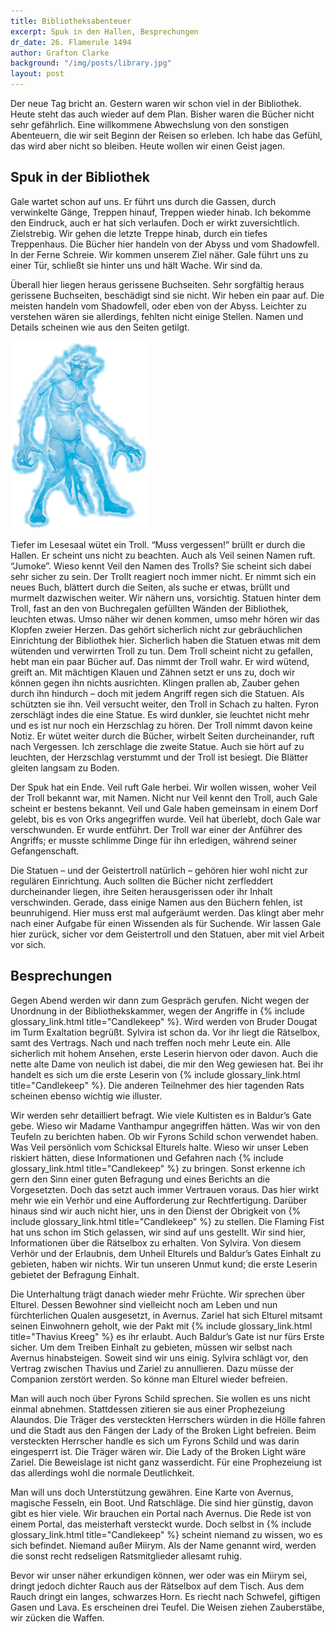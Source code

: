 ```yaml
---
title: Bibliotheksabenteuer
excerpt: Spuk in den Hallen, Besprechungen
dr_date: 26. Flamerule 1494
author: Grafton Clarke
background: "/img/posts/library.jpg"
layout: post
---
```


Der neue Tag bricht an. Gestern waren wir schon viel in der Bibliothek. Heute
steht das auch wieder auf dem Plan. Bisher waren die Bücher nicht sehr
gefährlich. Eine willkommene Abwechslung von den sonstigen Abenteuern, die wir
seit Beginn der Reisen so erleben. Ich habe das Gefühl, das wird aber nicht so
bleiben. Heute wollen wir einen Geist jagen.

## Spuk in der Bibliothek

Gale wartet schon auf uns. Er führt uns durch die Gassen, durch verwinkelte
Gänge, Treppen hinauf, Treppen wieder hinab. Ich bekomme den Eindruck, auch er
hat sich verlaufen. Doch er wirkt zuversichtlich. Zielstrebig. Wir gehen die
letzte Treppe hinab, durch ein tiefes Treppenhaus. Die Bücher hier handeln von
der Abyss und vom Shadowfell. In der Ferne Schreie. Wir kommen unserem Ziel
näher. Gale führt uns zu einer Tür, schließt sie hinter uns und hält Wache. Wir
sind da.

Überall hier liegen heraus gerissene Buchseiten. Sehr sorgfältig heraus
gerissene Buchseiten, beschädigt sind sie nicht. Wir heben ein paar auf. Die
meisten handeln vom Shadowfell, oder eben von der Abyss. Leichter zu verstehen
wären sie allerdings, fehlten nicht einige Stellen. Namen und Details scheinen
wie aus den Seiten getilgt.

![Spirit Troll](/img/posts/spirittroll.png)

Tiefer im Lesesaal wütet ein Troll. “Muss vergessen!” brüllt er durch die
Hallen. Er scheint uns nicht zu beachten. Auch als Veil seinen Namen ruft.
“Jumoke”. Wieso kennt Veil den Namen des Trolls? Sie scheint sich dabei sehr
sicher zu sein. Der Trollt reagiert noch immer nicht. Er nimmt sich ein neues
Buch, blättert durch die Seiten, als suche er etwas, brüllt und murmelt
dazwischen weiter. Wir nähern uns, vorsichtig. Statuen hinter dem Troll, fast an
den von Buchregalen gefüllten Wänden der Bibliothek, leuchten etwas. Umso näher
wir denen kommen, umso mehr hören wir das Klopfen zweier Herzen. Das gehört
sicherlich nicht zur gebräuchlichen Einrichtung der Bibliothek hier. Sicherlich
haben die Statuen etwas mit dem wütenden und verwirrten Troll zu tun. Dem Troll
scheint nicht zu gefallen, hebt man ein paar Bücher auf. Das nimmt der Troll
wahr. Er wird wütend, greift an. Mit mächtigen Klauen und Zähnen setzt er uns
zu, doch wir können gegen ihn nichts ausrichten. Klingen prallen ab, Zauber
gehen durch ihn hindurch – doch mit jedem Angriff regen sich die Statuen. Als
schützten sie ihn. Veil versucht weiter, den Troll in Schach zu halten. Fyron
zerschlägt indes die eine Statue. Es wird dunkler, sie leuchtet nicht mehr und
es ist nur noch ein Herzschlag zu hören. Der Troll nimmt davon keine Notiz. Er
wütet weiter durch die Bücher, wirbelt Seiten durcheinander, ruft nach
Vergessen. Ich zerschlage die zweite Statue. Auch sie hört auf zu leuchten, der
Herzschlag verstummt und der Troll ist besiegt. Die Blätter gleiten langsam zu
Boden.

Der Spuk hat ein Ende. Veil ruft Gale herbei. Wir wollen wissen, woher Veil der
Troll bekannt war, mit Namen. Nicht nur Veil kennt den Troll, auch Gale scheint
er bestens bekannt. Veil und Gale haben gemeinsam in einem Dorf gelebt, bis es
von Orks angegriffen wurde. Veil hat überlebt, doch Gale war verschwunden. Er
wurde entführt. Der Troll war einer der Anführer des Angriffs; er musste
schlimme Dinge für ihn erledigen, während seiner Gefangenschaft.

Die Statuen – und der Geistertroll natürlich – gehören hier wohl nicht zur
regulären Einrichtung. Auch sollten die Bücher nicht zerfleddert durcheinander
liegen, ihre Seiten herausgerissen oder ihr Inhalt verschwinden. Gerade, dass
einige Namen aus den Büchern fehlen, ist beunruhigend. Hier muss erst mal
aufgeräumt werden. Das klingt aber mehr nach einer Aufgabe für einen Wissenden
als für Suchende. Wir lassen Gale hier zurück, sicher vor dem Geistertroll und
den Statuen, aber mit viel Arbeit vor sich.

## Besprechungen

Gegen Abend werden wir dann zum Gespräch gerufen. Nicht wegen der Unordnung in
der Bibliothekskammer, wegen der Angriffe in {% include glossary_link.html title="Candlekeep" %}. Wird werden von Bruder
Dougat im Turm Exaltation begrüßt. Sylvira ist schon da. Vor ihr liegt die Rätselbox, samt des Vertrags. Nach und nach treffen noch mehr Leute ein. Alle
sicherlich mit hohem Ansehen, erste Leserin hiervon oder davon. Auch die nette
alte Dame von neulich ist dabei, die mir den Weg gewiesen hat. Bei ihr handelt
es sich um die erste Leserin von {% include glossary_link.html title="Candlekeep" %}. Die anderen Teilnehmer des hier
tagenden Rats scheinen ebenso wichtig wie illuster.

Wir werden sehr detailliert befragt. Wie viele Kultisten es in Baldur’s Gate
gebe. Wieso wir Madame Vanthampur angegriffen hätten. Was wir von den Teufeln zu
berichten haben. Ob wir Fyrons Schild schon verwendet haben. Was Veil persönlich
vom Schicksal Elturels halte. Wieso wir unser Leben riskiert hätten, diese
Informationen und Gefahren nach {% include glossary_link.html title="Candlekeep" %} zu bringen. Sonst erkenne ich gern
den Sinn einer guten Befragung und eines Berichts an die Vorgesetzten. Doch das
setzt auch immer Vertrauen voraus. Das hier wirkt mehr wie ein Verhör und eine
Aufforderung zur Rechtfertigung. Darüber hinaus sind wir auch nicht hier, uns in
den Dienst der Obrigkeit von {% include glossary_link.html title="Candlekeep" %} zu stellen. Die Flaming Fist hat uns
schon im Stich gelassen, wir sind auf uns gestellt. Wir sind hier, Informationen
über die Rätselbox zu erhalten. Von Sylvira. Von diesem Verhör und der
Erlaubnis, dem Unheil Elturels und Baldur’s Gates Einhalt zu gebieten, haben wir
nichts. Wir tun unseren Unmut kund; die erste Leserin gebietet der Befragung
Einhalt.

Die Unterhaltung trägt danach wieder mehr Früchte. Wir sprechen über Elturel.
Dessen Bewohner sind vielleicht noch am Leben und nun fürchterlichen Qualen
ausgesetzt, in Avernus. Zariel hat sich Elturel mitsamt seinen Einwohnern
geholt, wie der Pakt mit {% include glossary_link.html title="Thavius Kreeg" %} es ihr erlaubt. Auch Baldur’s Gate ist
nur fürs Erste sicher. Um dem Treiben Einhalt zu gebieten, müssen wir selbst
nach Avernus hinabsteigen. Soweit sind wir uns einig. Sylvira schlägt vor, den
Vertrag zwischen Thavius und Zariel zu annullieren. Dazu müsse der Companion
zerstört werden. So könne man Elturel wieder befreien.

Man will auch noch über Fyrons Schild sprechen. Sie wollen es uns nicht einmal
abnehmen. Stattdessen zitieren sie aus einer Prophezeiung Alaundos. Die Träger
des versteckten Herrschers würden in die Hölle fahren und die Stadt aus den
Fängen der Lady of the Broken Light befreien. Beim versteckten Herrscher handle
es sich um Fyrons Schild und was darin eingesperrt ist. Die Träger wären wir.
Die Lady of the Broken Light wäre Zariel. Die Beweislage ist nicht ganz
wasserdicht. Für eine Prophezeiung ist das allerdings wohl die normale
Deutlichkeit.

Man will uns doch Unterstützung gewähren. Eine Karte von Avernus, magische
Fesseln, ein Boot. Und Ratschläge. Die sind hier günstig, davon gibt es hier
viele. Wir brauchen ein Portal nach Avernus. Die Rede ist von einem Portal, das
meisterhaft versteckt wurde. Doch selbst in {% include glossary_link.html title="Candlekeep" %} scheint niemand zu
wissen, wo es sich befindet. Niemand außer Miirym. Als der Name genannt wird,
werden die sonst recht redseligen Ratsmitglieder allesamt ruhig.

Bevor wir unser näher erkundigen können, wer oder was ein Miirym sei, dringt
jedoch dichter Rauch aus der Rätselbox auf dem Tisch. Aus dem Rauch dringt ein
langes, schwarzes Horn. Es riecht nach Schwefel, giftigen Gasen und Lava. Es
erscheinen drei Teufel. Die Weisen ziehen Zauberstäbe, wir zücken die Waffen.

